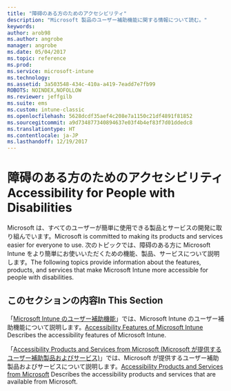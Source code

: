 ```yaml
---
title: "障碍のある方のためのアクセシビリティ"
description: "Microsoft 製品のユーザー補助機能に関する情報について読む。"
keywords: 
author: arob98
ms.author: angrobe
manager: angrobe
ms.date: 05/04/2017
ms.topic: reference
ms.prod: 
ms.service: microsoft-intune
ms.technology: 
ms.assetid: 3a503548-434c-410a-a419-7eadd7e7fb99
ROBOTS: NOINDEX,NOFOLLOW
ms.reviewer: jeffgilb
ms.suite: ems
ms.custom: intune-classic
ms.openlocfilehash: 5628dcdf35aef4c208e7a1150c21df4891f81852
ms.sourcegitcommit: a9d734877340894637e03f4b4ef83f7d01ddedc8
ms.translationtype: HT
ms.contentlocale: ja-JP
ms.lasthandoff: 12/19/2017
---
```

# <a name="accessibility-for-people-with-disabilities"></a><span data-ttu-id="64a9c-103">障碍のある方のためのアクセシビリティ</span><span class="sxs-lookup"><span data-stu-id="64a9c-103">Accessibility for People with Disabilities</span></span>
<span data-ttu-id="64a9c-104">Microsoft は、すべてのユーザーが簡単に使用できる製品とサービスの開発に取り組んでいます。</span><span class="sxs-lookup"><span data-stu-id="64a9c-104">Microsoft is committed to making its products and services easier for everyone to use.</span></span> <span data-ttu-id="64a9c-105">次のトピックでは、障碍のある方に Microsoft Intune をより簡単にお使いいただくための機能、製品、サービスについて説明します。</span><span class="sxs-lookup"><span data-stu-id="64a9c-105">The following topics provide information about the features, products, and services that make Microsoft Intune more accessible for people with disabilities.</span></span>

## <a name="in-this-section"></a><span data-ttu-id="64a9c-106">このセクションの内容</span><span class="sxs-lookup"><span data-stu-id="64a9c-106">In This Section</span></span>
<span data-ttu-id="64a9c-107">「[Microsoft Intune のユーザー補助機能](accessibility-features-of-microsoft-intune.md)」では、Microsoft Intune のユーザー補助機能について説明します。</span><span class="sxs-lookup"><span data-stu-id="64a9c-107">[Accessibility Features of Microsoft Intune](accessibility-features-of-microsoft-intune.md) Describes the accessibility features of Microsoft Intune.</span></span>

<span data-ttu-id="64a9c-108">「[Accessibility Products and Services from Microsoft (Microsoft が提供するユーザー補助製品およびサービス)](accessibility-products-and-services-from-microsoft.md)」では、Microsoft が提供するユーザー補助製品およびサービスについて説明します。</span><span class="sxs-lookup"><span data-stu-id="64a9c-108">[Accessibility Products and Services from Microsoft](accessibility-products-and-services-from-microsoft.md) Describes the accessibility products and services that are available from Microsoft.</span></span>
